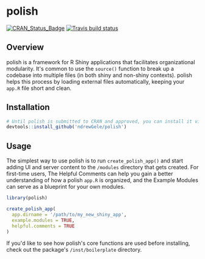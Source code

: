 # polish

[![CRAN\_Status\_Badge](https://www.r-pkg.org/badges/version/polish)](https://cran.r-project.org/package=polish)
[![Travis build status](https://travis-ci.com/ndrewGele/polish.svg?branch=master)](https://travis-ci.com/ndrewGele/polish)

## Overview

polish is a framework for R Shiny applications that facilitates organizational modularity. It's common to use the `source()` 
function to break up a codebase into multiple files (in both shiny and non-shiny contexts). polish helps this process by
loading external files automatically, keeping your `app.R` file short and clean. 

## Installation

``` r
# Until polish is submitted to CRAN and approved, you can install it via GitHub.
devtools::install_github('ndrewGele/polish')
```

## Usage

The simplest way to use polish is to run `create_polish_app()` and start adding UI and server content to the `/modules`
directory that gets created. For first-time users, The Helpful Comments can help you gain a better understanding of how a 
polish `app.R` is organized, and the Example Modules can serve as a blueprint for your own modules.

``` r
library(polish)

create_polish_app(
  app.dirname = '/path/to/my_new_shiny_app', 
  example.modules = TRUE,
  helpful.comments = TRUE
)
```

If you'd like to see how polish's core functions are used before installing, check out the package's `/inst/boilerplate` directory.
